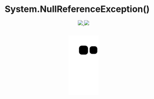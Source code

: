 # System.NullReferenceException() 
  
  
  
<div align="center">
  <a href="https://github.com/samreis">
  <img height="190em" src="https://github-readme-stats.vercel.app/api?username=fernandoareias&show_icons=true&theme=radical&include_all_commits=true&count_private=true"/>
  <img height="190em" src="https://github-readme-stats.vercel.app/api/top-langs/?username=fernandoareias&layout=compact&langs_count=7&theme=radical"/>
</div>
  
##
<div style="display: inline_block" align="center">
   
  
  
  ![Snake animation](https://github.com/fernandoareias/fernandoareias/blob/output/github-contribution-grid-snake.svg)
  </div>
